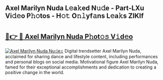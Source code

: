 ## Axel Marilyn Nuda L𝚎a𝚔ed N𝚞𝚍e - Part-LXu Vi𝚍𝚎o P𝚑𝚘tos - H𝚘𝚝 O𝚗𝚕yf𝚊ns L𝚎a𝚔s ZIKIf

# <h2><a href="http://kf6p7j0.oniu.top/?m=Axel+Marilyn+Nuda">🔗👉 🔴 Axel Marilyn Nuda P𝚑ot𝚘𝚜 V𝚒d𝚎o</a></h2>

[![Axel Marilyn Nuda Nu𝚍e𝚜](https://i.imgur.com/0qMVB7G.gif)](http://kf6p7j0.oniu.top/?m=Axel+Marilyn+Nuda)
Digital trendsetter Axel Marilyn Nuda, acclaimed for sharing dance and lifestyle content, including performances and personal blogs on social media. Motivational figure Axel Marilyn Nuda, famed for their exceptional accomplishments and dedication to creating a positive change in the world.  

